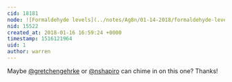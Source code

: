 ```yaml
---
cid: 18181
node: ![Formaldehyde levels](../notes/Ag8n/01-14-2018/formaldehyde-levels)
nid: 15522
created_at: 2018-01-16 16:59:24 +0000
timestamp: 1516121964
uid: 1
author: warren
---
```


Maybe [@gretchengehrke](/profile/gretchengehrke) or [@nshapiro](/profile/nshapiro) can chime in on this one? Thanks!